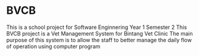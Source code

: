 # BVCB
This is a school project for Software Enginnering Year 1 Semester 2
This BVCB project is a Vet Management System for Bintang Vet Clinic
The main purpose of this system is to allow the staff to better manage the daily flow of operation using computer program
